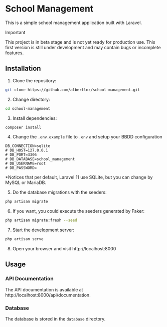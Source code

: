 # School Management

This is a simple school management application built with Laravel.

> [!IMPORTANT]
> This project is in beta stage and is not yet ready for production use.
> This first version is still under development and may contain bugs or incomplete features.

## Installation

1. Clone the repository:

```bash
git clone https://github.com/albertlnz/school-management.git
```

2. Change directory:

```bash
cd school-management
```

3. Install dependencies:

```bash
composer install
```

4. Change the `.env.example` file to `.env` and setup your BBDD configuration
```
DB_CONNECTION=sqlite
# DB_HOST=127.0.0.1
# DB_PORT=3306
# DB_DATABASE=school_management
# DB_USERNAME=root
# DB_PASSWORD=
```
*Notices that per default, Laravel 11 use SQLite, but you can change by MySQL or MariaDB.


5. Do the database migrations with the seeders:
```bash
php artisan migrate
```

6. If you want, you could execute the seeders generated by Faker:

```bash
php artisan migrate:fresh --seed
```

7. Start the development server:

```bash
php artisan serve
```

8. Open your browser and visit http://localhost:8000

## Usage

### API Documentation

The API documentation is available at http://localhost:8000/api/documentation.

### Database

The database is stored in the `database` directory.
